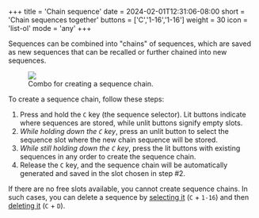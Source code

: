 +++
title = 'Chain sequence'
date = 2024-02-01T12:31:06-08:00
short = 'Chain sequences together'
buttons = ['C','1-16','1-16']
weight = 30
icon = 'list-ol'
mode = 'any'
+++


Sequences can be combined into "chains" of sequences, which are saved as new sequences that can be recalled or further chained into new sequences.

<figure class="imgcombo">
<img loading="lazy" src="/img/chain_sequence.png">
<figcaption>Combo for creating a sequence chain.</figcaption>
</figure>


To create a sequence chain, follow these steps:

1. Press and hold the `C` key (the sequence selector). Lit buttons indicate where sequences are stored, while unlit buttons signify empty slots.
2. *While holding down the `C` key*, press an unlit button to select the sequence slot where the new chain sequence will be stored.
3. *While still holding down the `C` key*, press the lit buttons with existing sequences in any order to create the sequence chain.
4. Release the `C` key, and the sequence chain will be automatically generated and saved in the slot chosen in step #2.

If there are no free slots available, you cannot create sequence chains. In such cases, you can delete a sequence by [selecting it](#select-sequence) (`C` + `1-16`) and then [deleting it](#record-sequence) (`C` + `D`).


